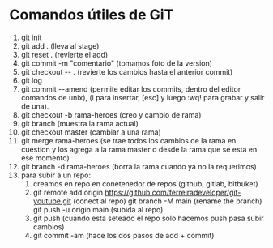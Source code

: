 # Comandos útiles de GiT

1. git init
2. git add . (lleva al stage)
3. git reset .  (revierte el add)
4. git commit -m "comentario" (tomamos foto de la version)
5. git checkout -- . (revierte los cambios hasta el anterior commit)
6. git log
7. git commit --amend (permite editar los commits, dentro del editor comandos de unix), (i para insertar, [esc] y luego :wq! para grabar y salir de una).
8. git checkout -b rama-heroes (creo y cambio de rama)
9. git branch (muestra la rama actual)
10. git checkout master (cambiar a una rama)
11. git merge rama-heroes (se trae todos los cambios de la rama en cuestion y los agrega a la rama master o desde la rama que se esta en ese momento)
12. git branch -d rama-heroes (borra la rama cuando ya no la requerimos)
13. para subir a un repo:
    1. creamos en repo en conetenedor de repos (github, gitlab, bitbuket)
    2. git remote add origin https://github.com/ferreiradeveloper/git-youtube.git (conect al repo)
       git branch -M main (rename the branch)
       git push -u origin main (subida al repo)
    14. git push (cuando esta seteado el repo solo hacemos push pasa subir cambios)
    15. git commit -am (hace los dos pasos de add + commit)